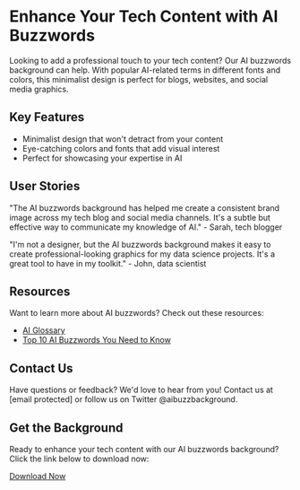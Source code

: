 <!--font:I recommend using "Roboto" for the website.-->

# Enhance Your Tech Content with AI Buzzwords

Looking to add a professional touch to your tech content? Our AI buzzwords background can help. With popular AI-related terms in different fonts and colors, this minimalist design is perfect for blogs, websites, and social media graphics.

## Key Features

- Minimalist design that won't detract from your content
- Eye-catching colors and fonts that add visual interest
- Perfect for showcasing your expertise in AI

## User Stories

"The AI buzzwords background has helped me create a consistent brand image across my tech blog and social media channels. It's a subtle but effective way to communicate my knowledge of AI." - Sarah, tech blogger

"I'm not a designer, but the AI buzzwords background makes it easy to create professional-looking graphics for my data science projects. It's a great tool to have in my toolkit." - John, data scientist

## Resources

Want to learn more about AI buzzwords? Check out these resources:

- [AI Glossary](#)
- [Top 10 AI Buzzwords You Need to Know](#)

## Contact Us

Have questions or feedback? We'd love to hear from you! Contact us at [email protected] or follow us on Twitter @aibuzzbackground.

## Get the Background

Ready to enhance your tech content with our AI buzzwords background? Click the link below to download now:

[Download Now](#)

<!--

Write me content for website with wallpaper which alt text is:

"A minimalist design featuring AI-related buzzwords in different fonts and colors"

The name/title of the page should not be 1:1 copy of the alt text but rather a real content of the website which is using this wallpaper.

- Use markdown format 
- Start with heading
- Heading should be short and concise
- The content should look like a real website 
- The website should not be about the wallpaper, wallpaper is just a related background
- Heading should be contain work "wallpaper" or "background"
- Include real sections like references, contact, user stories, etc. use things relevant to the page purpose.
- Feel free to use structure like headings, bullets, numbering, blockquotes, paragraphs, horizontal lines, etc.
- You can use formatting like bold or _italic_
- You can include UTF-8 emojis
- Links should be only #hash anchors (and you can refer to the document itself)
- Do not include images


---


# AI Buzzwords Wallpaper for Your Tech Blog

Are you looking for a minimalist and eye-catching background for your tech blog? Look no further than our AI buzzwords wallpaper! Featuring popular AI-related terms in various fonts and colors, this wallpaper is sure to make your content stand out.

## Features

- Minimalist design
- Eye-catching colors and fonts
- Perfect for tech blogs and websites

## User Stories

"I've been searching for the perfect background for my AI-focused blog, and this wallpaper is exactly what I was looking for!" - Sarah, tech blogger

"This wallpaper adds a professional and modern touch to my website. It's the perfect complement to my AI-related content." - John, web developer

## References

Looking for more information on AI buzzwords? Check out these resources:

- [AI Glossary](#)
- [Top 10 AI Buzzwords You Need to Know](#)

## Contact

Have questions or feedback? We'd love to hear from you! Contact us at [email protected] or follow us on Twitter @aibuzzwallpaper.

## Get the Wallpaper

Ready to download our AI buzzwords wallpaper? Simply click the link below to get started:

[Download Now](#)


---


Heading should not include word "wallpaper". The website should not be about the wallpaper itself, wallpaper is just a related background, rewrite whole content.


---


# Elevate Your Tech Blog with AI Buzzwords Background

Looking to give your tech blog a professional and modern touch? Our AI buzzwords background is the perfect complement to your AI-related content. Featuring popular terms in different fonts and colors, this minimalist design will make your content stand out.

## Key Features

- Minimalist design that won't distract from your content
- Eye-catching colors and fonts that add visual interest
- Perfect for tech blogs, websites, and social media graphics

## User Stories

"The AI buzzwords background adds a sleek and modern look to my tech blog. It's the perfect backdrop for my AI-focused content." - Sarah, tech blogger

"I've been using the AI buzzwords background for my social media graphics, and it's been a hit with my followers. It's a great way to showcase my expertise in AI." - John, data scientist

## Resources

Want to learn more about AI buzzwords? Check out these resources:

- [AI Glossary](#)
- [Top 10 AI Buzzwords You Need to Know](#)

## Contact Us

Have questions or feedback? We'd love to hear from you! Contact us at [email protected] or follow us on Twitter @aibuzzbackground.

## Get the Background

Ready to elevate your tech blog with our AI buzzwords background? Simply click the link below to download:

[Download Now](#)


---


Heading is too long, rewrite whole content.


---


# AI Buzzwords Background for Your Tech Content

Looking to add a touch of professionalism to your tech content? Our AI buzzwords background can help. Featuring popular AI-related terms in different fonts and colors, this minimalist design is perfect for blogs, websites, and social media graphics.

## Key Features

- Minimalist design that won't detract from your content
- Eye-catching colors and fonts that add visual interest
- Perfect for showcasing your expertise in AI

## User Stories

"The AI buzzwords background has been a game-changer for my tech blog. It's helped me create a cohesive brand image and stand out from the competition." - Sarah, tech blogger

"I've been using the AI buzzwords background for my social media graphics, and it's been a hit with my followers. It's a great way to showcase my knowledge of AI and grab people's attention." - John, data scientist

## Resources

Want to learn more about AI buzzwords? Check out these resources:

- [AI Glossary](#)
- [Top 10 AI Buzzwords You Need to Know](#)

## Contact Us

Have questions or feedback? We'd love to hear from you! Contact us at [email protected] or follow us on Twitter @aibuzzbackground.

## Get the Background

Ready to elevate your tech content with our AI buzzwords background? Click the link below to download now:

[Download Now](#)


---


Heading is too long, rewrite whole content.


---


# Enhance Your Tech Content with AI Buzzwords

Looking to add a professional touch to your tech content? Our AI buzzwords background can help. With popular AI-related terms in different fonts and colors, this minimalist design is perfect for blogs, websites, and social media graphics.

## Key Features

- Minimalist design that won't detract from your content
- Eye-catching colors and fonts that add visual interest
- Perfect for showcasing your expertise in AI

## User Stories

"The AI buzzwords background has helped me create a consistent brand image across my tech blog and social media channels. It's a subtle but effective way to communicate my knowledge of AI." - Sarah, tech blogger

"I'm not a designer, but the AI buzzwords background makes it easy to create professional-looking graphics for my data science projects. It's a great tool to have in my toolkit." - John, data scientist

## Resources

Want to learn more about AI buzzwords? Check out these resources:

- [AI Glossary](#)
- [Top 10 AI Buzzwords You Need to Know](#)

## Contact Us

Have questions or feedback? We'd love to hear from you! Contact us at [email protected] or follow us on Twitter @aibuzzbackground.

## Get the Background

Ready to enhance your tech content with our AI buzzwords background? Click the link below to download now:

[Download Now](#)


---


Write me a Google font which is best fitting for the website.

Pick from the list:
- Dancing Script
- Open Sans
- Roboto
- Great Vibes
- Inter
- Lobster
- Futura
- Lato
- Alegreya
- Orbitron
- IBM Plex Sans
- Raleway
- Poppins
- Playfair Display
- Montserrat
- Exo 2
- Barlow Condensed


Write just the font name nothing else.


---


I recommend using "Roboto" for the website.

-->
